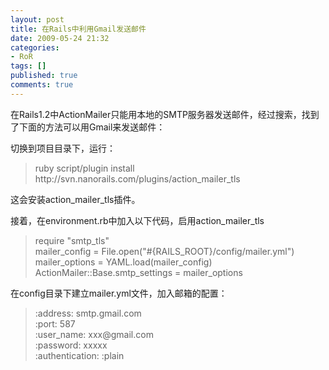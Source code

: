 ```yaml
---
layout: post
title: 在Rails中利用Gmail发送邮件
date: 2009-05-24 21:32
categories:
- RoR
tags: []
published: true
comments: true
---
```

<p><p>在Rails1.2中ActionMailer只能用本地的SMTP服务器发送邮件，经过搜索，找到了下面的方法可以用Gmail来发送邮件：</p> <p>切换到项目目录下，运行：</p> <blockquote> <p>ruby script/plugin install http://svn.nanorails.com/plugins/action_mailer_tls</p></blockquote> <p>这会安装action_mailer_tls插件。</p> <p>接着，在environment.rb中加入以下代码，启用action_mailer_tls</p> <blockquote> <p>require "smtp_tls"<br />mailer_config = File.open("#{RAILS_ROOT}/config/mailer.yml")<br />mailer_options = YAML.load(mailer_config)<br />ActionMailer::Base.smtp_settings = mailer_options</p></blockquote> <p>在config目录下建立mailer.yml文件，加入邮箱的配置： <blockquote> <p>:address: smtp.gmail.com<br />:port: 587<br />:user_name: xxx@gmail.com<br />:password: xxxxx<br />:authentication: :plain</p></blockquote></p></p>

